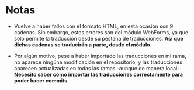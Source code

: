 # Notas

* Vuelve a haber fallos con el formato HTML, en esta ocasión son 9 cadenas. Sin embargo, estos errores son del módulo WebForms, ya que solo permite la traducción desde su pestaña de traducciones. **Así que dichas cadenas se traducirán a parte, desde el módulo**.

* Por algún motivo, pese a haber importado las traducciones en mi rama, no aparece ningúna modificación en el repositorio, y las traducciones aparecen actualizadas en todas las ramas -aunque de manera local-. **Necesito saber cómo importar las traducciones correctamente para poder hacer commits**.
